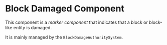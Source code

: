 # Block Damaged Component

This component is a _marker component_ that indicates that a block or block-like entity is damaged.

It is mainly managed by the `BlockDamageAuthoritySystem`.
